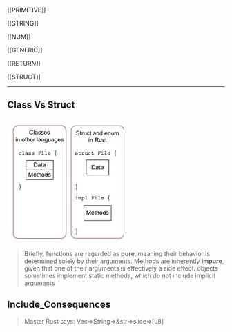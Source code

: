 [[PRIMITIVE]]

[[STRING]]

[[NUM]]

[[GENERIC]]

[[RETURN]]

[[STRUCT]]

---

## Class Vs Struct
![Class Vs Struct](../rust/assets/images/class.JPG)

>  Briefly, functions are regarded as **pure**, meaning their behavior is determined solely by their arguments. Methods are inherently **impure**, given that one of their arguments is effectively a side effect.
> objects sometimes implement static methods, which do not include implicit arguments

## Include_Consequences
> Master Rust says:
> Vec=>String=>&str=>slice=>[u8]
